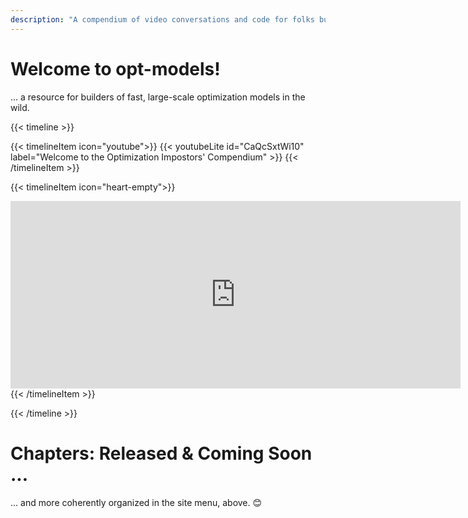 ```yaml
---
description: "A compendium of video conversations and code for folks building large-scale optimization models and integrating these into real-time applications in the wild."
---
```


# Welcome to opt-models! 

... a resource for builders of fast, large-scale optimization models in the wild. 


{{< timeline >}}

{{< timelineItem icon="youtube">}}
{{< youtubeLite id="CaQcSxtWi10" label="Welcome to the Optimization Impostors' Compendium" >}}
{{< /timelineItem >}}

{{< timelineItem icon="heart-empty">}}
<iframe src="https://discord.com/widget?id=1226293117787836467&theme=dark" width="720" height="300" allowtransparency="true" frameborder="0" sandbox="allow-popups allow-popups-to-escape-sandbox allow-same-origin allow-scripts"></iframe>
{{< /timelineItem >}}

{{< /timeline >}}

# Chapters: Released & Coming Soon ...
... and more coherently organized in the site menu, above. 😊
